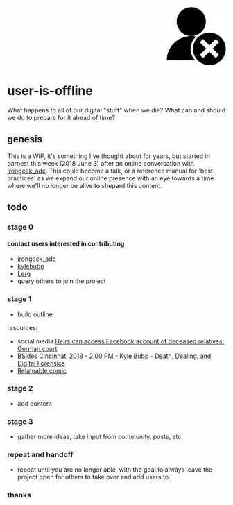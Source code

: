 <div align="right"><img src="icon.png" alt="user-is-offline" width="136" height="134"></div>

# user-is-offline

What happens to all of our digital "stuff" when we die? What can and should we do to prepare for it ahead of time?

## genesis

This is a WIP, it's something I've thought about for years, but started in earnest this week (2018 June 3) after an online conversation with [irongeek_adc](https://twitter.com/irongeek_adc/status/999838152318734336). This could become a talk, or a reference manual for 'best practices' as we expand our online presence with an eye towards a time where we'll no longer be alive to shepard this content.

## todo

### stage 0

#### contact users interested in contributing

* [irongeek_adc](https://twitter.com/irongeek_adc/status/1004048921956675585)
* [kylebubp](https://twitter.com/kylebubp/status/1004051889447735296)
* [Lerg](https://twitter.com/Lerg/status/1004052907979763712)
* query others to join the project

### stage 1

* build outline

resources:

* social media [Heirs can access Facebook account of deceased relatives: German court](https://www.reuters.com/article/us-facebook-privacy-germany/heirs-can-access-facebook-account-of-deceased-relatives-german-court-idUSKBN1K219A)
* [BSides Cincinnati 2018 - 2:00 PM - Kyle Bubp - Death, Dealing, and Digital Forensics](https://www.youtube.com/watch?v=5PBukBKkkz8&feature=youtu.be)
* [Relateable comic](https://devops.com/an-eternal-presence/)

### stage 2

* add content

### stage 3

* gather more ideas, take input from community, posts, etc

### repeat and handoff

* repeat until you are no longer able, with the goal to always leave the project open for others to take over and add users to

### thanks
